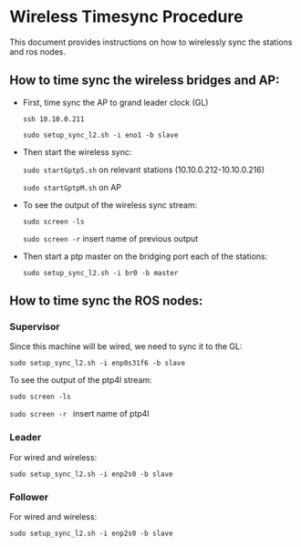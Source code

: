 # Wireless Timesync Procedure

This document provides instructions on how to wirelessly sync the stations and ros nodes. 

## How to time sync the wireless bridges and AP: 

- First, time sync the AP to grand leader clock (GL) 

	`ssh 10.10.0.211`

	`sudo setup_sync_l2.sh -i eno1 -b slave`

- Then start the wireless sync: 

	`sudo startGptpS.sh` on relevant stations (10.10.0.212-10.10.0.216)

	`sudo startGptpM.sh` on AP 

- To see the output of the wireless sync stream: 

	`sudo screen -ls` 

	`sudo screen -r` insert name of previous output

- Then start a ptp master on the bridging port each of the stations: 

	`sudo setup_sync_l2.sh -i br0 -b master`

## How to time sync the ROS nodes: 

### Supervisor 

Since this machine will be wired, we need to sync it to the GL: 

`sudo setup_sync_l2.sh -i enp0s31f6 -b slave`

To see the output of the ptp4l stream: 

`sudo screen -ls` 

`sudo screen -r ` insert name of ptp4l

### Leader

For wired and wireless: 

`sudo setup_sync_l2.sh -i enp2s0 -b slave` 

### Follower

For wired and wireless: 

`sudo setup_sync_l2.sh -i enp2s0 -b slave`